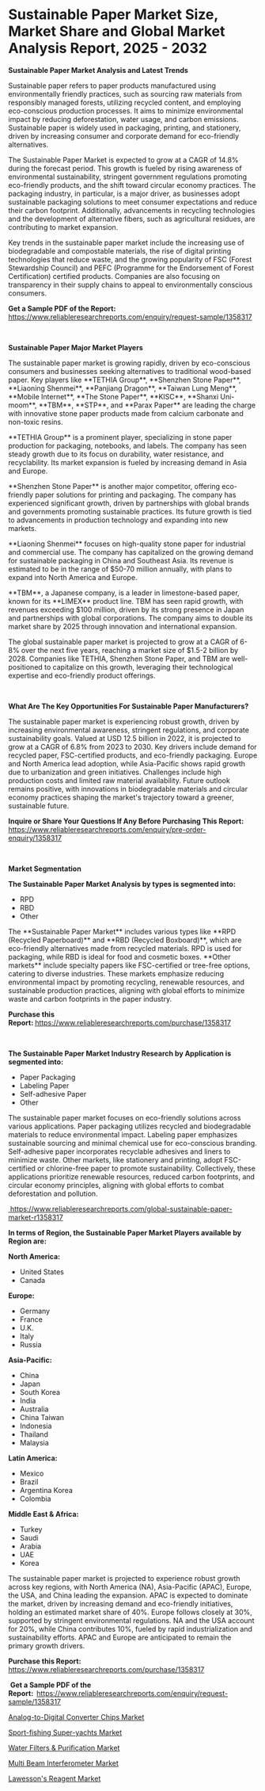 <p><h1>Sustainable Paper Market Size, Market Share and Global Market Analysis Report, 2025 - 2032</h1></p><p><strong>Sustainable Paper Market Analysis and Latest Trends</strong></p>
<p><p>Sustainable paper refers to paper products manufactured using environmentally friendly practices, such as sourcing raw materials from responsibly managed forests, utilizing recycled content, and employing eco-conscious production processes. It aims to minimize environmental impact by reducing deforestation, water usage, and carbon emissions. Sustainable paper is widely used in packaging, printing, and stationery, driven by increasing consumer and corporate demand for eco-friendly alternatives.</p><p>The Sustainable Paper Market is expected to grow at a CAGR of 14.8% during the forecast period. This growth is fueled by rising awareness of environmental sustainability, stringent government regulations promoting eco-friendly products, and the shift toward circular economy practices. The packaging industry, in particular, is a major driver, as businesses adopt sustainable packaging solutions to meet consumer expectations and reduce their carbon footprint. Additionally, advancements in recycling technologies and the development of alternative fibers, such as agricultural residues, are contributing to market expansion.</p><p>Key trends in the sustainable paper market include the increasing use of biodegradable and compostable materials, the rise of digital printing technologies that reduce waste, and the growing popularity of FSC (Forest Stewardship Council) and PEFC (Programme for the Endorsement of Forest Certification) certified products. Companies are also focusing on transparency in their supply chains to appeal to environmentally conscious consumers.</p></p>
<p><strong>Get a Sample PDF of the Report:&nbsp;</strong> <a href="https://www.reliableresearchreports.com/enquiry/request-sample/1358317?utm_campaign=2133&utm_medium=2&utm_source=Github&utm_content=ia&utm_term=24012025&utm_id=sustainable-paper">https://www.reliableresearchreports.com/enquiry/request-sample/1358317</a></p>
<p>&nbsp;</p>
<p><strong>Sustainable Paper Major Market Players</strong></p>
<p><p>The sustainable paper market is growing rapidly, driven by eco-conscious consumers and businesses seeking alternatives to traditional wood-based paper. Key players like **TETHIA Group**, **Shenzhen Stone Paper**, **Liaoning Shenmei**, **Panjiang Dragon**, **Taiwan Lung Meng**, **Mobile Internet**, **The Stone Paper**, **KISC**, **Shanxi Uni-moom**, **TBM**, **STP**, and **Parax Paper** are leading the charge with innovative stone paper products made from calcium carbonate and non-toxic resins.</p><p>**TETHIA Group** is a prominent player, specializing in stone paper production for packaging, notebooks, and labels. The company has seen steady growth due to its focus on durability, water resistance, and recyclability. Its market expansion is fueled by increasing demand in Asia and Europe.</p><p>**Shenzhen Stone Paper** is another major competitor, offering eco-friendly paper solutions for printing and packaging. The company has experienced significant growth, driven by partnerships with global brands and governments promoting sustainable practices. Its future growth is tied to advancements in production technology and expanding into new markets.</p><p>**Liaoning Shenmei** focuses on high-quality stone paper for industrial and commercial use. The company has capitalized on the growing demand for sustainable packaging in China and Southeast Asia. Its revenue is estimated to be in the range of $50-70 million annually, with plans to expand into North America and Europe.</p><p>**TBM**, a Japanese company, is a leader in limestone-based paper, known for its **LIMEX** product line. TBM has seen rapid growth, with revenues exceeding $100 million, driven by its strong presence in Japan and partnerships with global corporations. The company aims to double its market share by 2025 through innovation and international expansion.</p><p>The global sustainable paper market is projected to grow at a CAGR of 6-8% over the next five years, reaching a market size of $1.5-2 billion by 2028. Companies like TETHIA, Shenzhen Stone Paper, and TBM are well-positioned to capitalize on this growth, leveraging their technological expertise and eco-friendly product offerings.</p></p>
<p>&nbsp;</p>
<p><strong>What Are The Key Opportunities For Sustainable Paper Manufacturers?</strong></p>
<p><p>The sustainable paper market is experiencing robust growth, driven by increasing environmental awareness, stringent regulations, and corporate sustainability goals. Valued at USD 12.5 billion in 2022, it is projected to grow at a CAGR of 6.8% from 2023 to 2030. Key drivers include demand for recycled paper, FSC-certified products, and eco-friendly packaging. Europe and North America lead adoption, while Asia-Pacific shows rapid growth due to urbanization and green initiatives. Challenges include high production costs and limited raw material availability. Future outlook remains positive, with innovations in biodegradable materials and circular economy practices shaping the market's trajectory toward a greener, sustainable future.</p></p>
<p><strong>Inquire or Share Your Questions If Any Before Purchasing This Report:</strong> <a href="https://www.reliableresearchreports.com/enquiry/pre-order-enquiry/1358317?utm_campaign=2133&utm_medium=2&utm_source=Github&utm_content=ia&utm_term=24012025&utm_id=sustainable-paper">https://www.reliableresearchreports.com/enquiry/pre-order-enquiry/1358317</a></p>
<p>&nbsp;</p>
<p><strong>Market Segmentation</strong></p>
<p><strong>The Sustainable Paper Market Analysis by types is segmented into:</strong></p>
<p><ul><li>RPD</li><li>RBD</li><li>Other</li></ul></p>
<p><p>The **Sustainable Paper Market** includes various types like **RPD (Recycled Paperboard)** and **RBD (Recycled Boxboard)**, which are eco-friendly alternatives made from recycled materials. RPD is used for packaging, while RBD is ideal for food and cosmetic boxes. **Other markets** include specialty papers like FSC-certified or tree-free options, catering to diverse industries. These markets emphasize reducing environmental impact by promoting recycling, renewable resources, and sustainable production practices, aligning with global efforts to minimize waste and carbon footprints in the paper industry.</p></p>
<p><strong>Purchase this Report:&nbsp;</strong><a href="https://www.reliableresearchreports.com/purchase/1358317?utm_campaign=2133&utm_medium=2&utm_source=Github&utm_content=ia&utm_term=24012025&utm_id=sustainable-paper">https://www.reliableresearchreports.com/purchase/1358317</a></p>
<p>&nbsp;</p>
<p><strong>The Sustainable Paper Market Industry Research by Application is segmented into:</strong></p>
<p><ul><li>Paper Packaging</li><li>Labeling Paper</li><li>Self-adhesive Paper</li><li>Other</li></ul></p>
<p><p>The sustainable paper market focuses on eco-friendly solutions across various applications. Paper packaging utilizes recycled and biodegradable materials to reduce environmental impact. Labeling paper emphasizes sustainable sourcing and minimal chemical use for eco-conscious branding. Self-adhesive paper incorporates recyclable adhesives and liners to minimize waste. Other markets, like stationery and printing, adopt FSC-certified or chlorine-free paper to promote sustainability. Collectively, these applications prioritize renewable resources, reduced carbon footprints, and circular economy principles, aligning with global efforts to combat deforestation and pollution.</p></p>
<p><a href="https://www.reliableresearchreports.com/global-sustainable-paper-market-r1358317?utm_campaign=2133&utm_medium=2&utm_source=Github&utm_content=ia&utm_term=24012025&utm_id=sustainable-paper">&nbsp;https://www.reliableresearchreports.com/global-sustainable-paper-market-r1358317</a></p>
<p><strong>In terms of Region, the Sustainable Paper Market Players available by Region are:</strong></p>
<p>
    <p> <strong> North America: </strong>
        <ul>
            <li>United States</li>
            <li>Canada</li>
        </ul>
        </p> 
    <p> <strong> Europe: </strong>
        <ul>
            <li>Germany</li>
            <li>France</li>
            <li>U.K.</li>
            <li>Italy</li>
            <li>Russia</li>
        </ul>
        </p> 
    <p> <strong> Asia-Pacific: </strong>
        <ul>
            <li>China</li>
            <li>Japan</li>
            <li>South Korea</li>
            <li>India</li>
            <li>Australia</li>
            <li>China Taiwan</li>
            <li>Indonesia</li>
            <li>Thailand</li>
            <li>Malaysia</li>
        </ul>
        </p> 
    <p> <strong> Latin America: </strong>
        <ul>
            <li>Mexico</li>
            <li>Brazil</li>
            <li>Argentina Korea</li>
            <li>Colombia</li>
        </ul>
        </p> 
    <p> <strong> Middle East & Africa: </strong>
        <ul>
            <li>Turkey</li>
            <li>Saudi</li>
            <li>Arabia</li>
            <li>UAE</li>
            <li>Korea</li>
        </ul>
    </p>
    </p>
<p><p>The sustainable paper market is projected to experience robust growth across key regions, with North America (NA), Asia-Pacific (APAC), Europe, the USA, and China leading the expansion. APAC is expected to dominate the market, driven by increasing demand and eco-friendly initiatives, holding an estimated market share of 40%. Europe follows closely at 30%, supported by stringent environmental regulations. NA and the USA account for 20%, while China contributes 10%, fueled by rapid industrialization and sustainability efforts. APAC and Europe are anticipated to remain the primary growth drivers.</p></p>
<p><strong>Purchase this Report: </strong><a href="https://www.reliableresearchreports.com/purchase/1358317?utm_campaign=2133&utm_medium=2&utm_source=Github&utm_content=ia&utm_term=24012025&utm_id=sustainable-paper">https://www.reliableresearchreports.com/purchase/1358317</a></p>
<p>&nbsp;<strong>Get a Sample PDF of the Report:&nbsp;&nbsp;</strong><a href="https://www.reliableresearchreports.com/enquiry/request-sample/1358317?utm_campaign=2133&utm_medium=2&utm_source=Github&utm_content=ia&utm_term=24012025&utm_id=sustainable-paper">https://www.reliableresearchreports.com/enquiry/request-sample/1358317</a></p>
<p><strong></strong></p>
<p><p><a href="https://www.linkedin.com/pulse/analog-to-digital-converter-chips-market-forecasted-considering-wo2bf?utm_campaign=2133&utm_medium=2&utm_source=Github&utm_content=ia&utm_term=24012025&utm_id=sustainable-paper">Analog-to-Digital Converter Chips Market</a></p><p><a href="https://www.linkedin.com/pulse/sport-fishing-super-yachts-market-metrics-like-size-growth-share-qnl3c?utm_campaign=2133&utm_medium=2&utm_source=Github&utm_content=ia&utm_term=24012025&utm_id=sustainable-paper">Sport-fishing Super-yachts Market</a></p><p><a href="https://www.linkedin.com/pulse/global-water-filters-purification-market-trends-applications-zf97f?utm_campaign=2133&utm_medium=2&utm_source=Github&utm_content=ia&utm_term=24012025&utm_id=sustainable-paper">Water Filters & Purification Market</a></p><p><a href="https://www.linkedin.com/pulse/current-evaluation-future-growth-potential-multi-beam-etkfc?utm_campaign=2133&utm_medium=2&utm_source=Github&utm_content=ia&utm_term=24012025&utm_id=sustainable-paper">Multi Beam Interferometer Market</a></p><p><a href="https://github.com/irfadac/Market-Research-Report-List-5/blob/main/lawessons-reagent-market.md?utm_campaign=2133&utm_medium=2&utm_source=Github&utm_content=ia&utm_term=24012025&utm_id=sustainable-paper">Lawesson's Reagent Market</a></p></p>